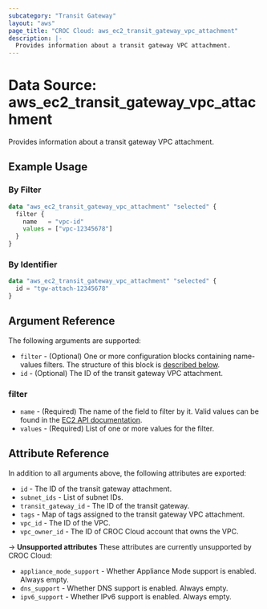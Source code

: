 ```yaml
---
subcategory: "Transit Gateway"
layout: "aws"
page_title: "CROC Cloud: aws_ec2_transit_gateway_vpc_attachment"
description: |-
  Provides information about a transit gateway VPC attachment.
---
```


[describe-tgw-vpc-attachments]: https://docs.cloud.croc.ru/en/api/ec2/transit_gateways/DescribeTransitGatewayVpcAttachments.html

# Data Source: aws_ec2_transit_gateway_vpc_attachment

Provides information about a transit gateway VPC attachment.

## Example Usage

### By Filter

```terraform
data "aws_ec2_transit_gateway_vpc_attachment" "selected" {
  filter {
    name   = "vpc-id"
    values = ["vpc-12345678"]
  }
}
```

### By Identifier

```terraform
data "aws_ec2_transit_gateway_vpc_attachment" "selected" {
  id = "tgw-attach-12345678"
}
```

## Argument Reference

The following arguments are supported:

* `filter` - (Optional) One or more configuration blocks containing name-values filters.
  The structure of this block is [described below](#filter).
* `id` - (Optional) The ID of the transit gateway VPC attachment.

### filter

* `name` - (Required) The name of the field to filter by it.
  Valid values can be found in the [EC2 API documentation][describe-tgw-vpc-attachments].
* `values` - (Required) List of one or more values for the filter.

## Attribute Reference

In addition to all arguments above, the following attributes are exported:

* `id` - The ID of the transit gateway attachment.
* `subnet_ids` - List of subnet IDs.
* `transit_gateway_id` - The ID of the transit gateway.
* `tags` - Map of tags assigned to the transit gateway VPC attachment.
* `vpc_id` - The ID of the VPC.
* `vpc_owner_id` - The ID of CROC Cloud account that owns the VPC.

->  **Unsupported attributes**
These attributes are currently unsupported by CROC Cloud:

* `appliance_mode_support` - Whether Appliance Mode support is enabled. Always empty.
* `dns_support` - Whether DNS support is enabled. Always empty.
* `ipv6_support` - Whether IPv6 support is enabled. Always empty.
